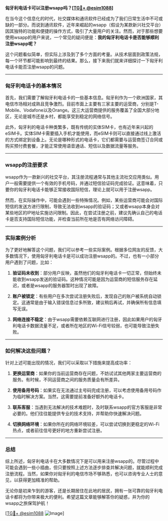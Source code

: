 **匈牙利电话卡可以注册wsapp吗？[[TG💪+ @esim1088](https://t.me/s/esim1088)]**

在当今这个信息化的时代，社交媒体和通讯软件已经成为了我们日常生活中不可或缺的一部分。而说到通讯软件，近年来崛起的wsapp（假设为某款新兴社交平台）因其独特的功能和便捷的操作方式，吸引了大量用户的关注。然而，对于那些想要使用wsapp的用户来说，一个常见的疑问便是：**我的匈牙利电话卡是否能够顺利注册wsapp呢？**

这个问题看似简单，但实际上涉及到了多个方面的考量。从技术层面到政策法规，每一个环节都可能影响到最终的结果。那么，接下来我们就来详细探讨一下匈牙利电话卡能否注册wsapp的问题。

---

### 匈牙利电话卡的基本情况

首先，我们需要了解匈牙利电话卡的一些基本信息。匈牙利作为一个欧洲国家，其电信市场相对成熟且竞争激烈。目前市面上主要有三家主要的运营商，分别是T-Mobile、Vodafone以及Orange。这三大运营商提供的服务覆盖了全国大部分地区，无论是城市还是乡村，都能享受到稳定的网络信号。

此外，匈牙利的电话卡种类繁多，既有传统的实体SIM卡，也有近年来兴起的eSIM卡。实体SIM卡需要插入手机才能使用，而eSIM卡则可以直接通过线上激活的方式绑定到设备上。无论是哪种形式的电话卡，它们都需要与运营商签订合同或购买预付费套餐，才能正常使用语音通话、短信以及数据流量等服务。

---

### wsapp的注册要求

wsapp作为一款新兴的社交平台，其注册流程通常与其他主流社交应用类似。用户一般需要提供一个有效的手机号码，并通过短信验证码完成验证。这意味着，只要你的匈牙利电话卡能够正常接收国际短信，理论上就可以用于注册wsapp。

然而，在实际操作中，可能会遇到一些特殊情况。例如，某些运营商可能会对国际短信的发送方进行限制，导致无法收到wsapp的验证码；又或者wsapp本身会对某些地区的IP地址实施访问限制。因此，在尝试注册之前，建议先确认自己的电话卡是否支持国际短信功能，并检查当前所在地是否有网络访问障碍。

---

### 实际案例分析

为了更好地解答这个问题，我们可以参考一些实际案例。根据多位网友的反馈，大多数情况下，使用匈牙利电话卡是可以成功注册wsapp的。不过，也有一小部分用户遇到了问题，比如：

1. **验证码未收到**：部分用户反映，虽然他们的匈牙利电话卡一切正常，但始终未能收到wsapp发送的验证码。这种情况可能是因为运营商的短信服务存在延迟，或者是wsapp的服务器暂时出现了故障。
   
2. **账户被锁定**：有些用户在多次尝试注册失败后，发现自己的账户被系统自动锁定。这通常是由于输入错误信息过多所致，建议稍后再试，并确保所有信息填写无误。

3. **网络连接不稳定**：由于wsapp需要依赖互联网进行注册，因此如果用户的匈牙利电话卡数据流量不足，或者所在地区的Wi-Fi信号较弱，也可能导致注册失败。

---

### 如何解决这些问题？

针对上述可能出现的情况，我们可以采取以下措施来提高成功率：

1. **更换运营商**：如果你的当前运营商存在问题，不妨试试其他两家主要运营商的服务。有时候，不同运营商之间的服务质量会有所差异。

2. **使用备用号码**：如果实在无法通过主号码完成注册，可以考虑使用备用号码作为临时解决方案。当然，这需要提前准备好额外的电话卡。

3. **联系客服**：当遇到无法解决的技术难题时，及时联系wsapp的官方客服是非常必要的。他们往往能提供专业的技术支持，并帮助你快速解决问题。

4. **切换网络环境**：如果你所在的网络环境较差，可以尝试切换到更稳定的Wi-Fi热点，或者前往信号更好的地方重新尝试注册。

---

### 总结

综上所述，匈牙利电话卡在大多数情况下是可以用来注册wsapp的。尽管过程中可能会遇到一些小插曲，但只要按照上述方法逐步排查并解决问题，就能顺利完成注册流程。当然，如果你对匈牙利的电信市场不够熟悉，也可以咨询专业人士的意见，以获得更加精准的帮助。

无论你是初来乍到的游客，还是长期居住在此地的居民，拥有一张可靠的匈牙利电话卡都将为你带来极大的便利。希望这篇文章能够解答你的疑惑，并为你的wsapp之旅保驾护航！

[[TG💪+ @esim1088](https://t.me/s/esim1088) ![Image](https://i.postimg.cc/4NQfJmqS/Snipaste-2025-05-13-00-14-12.png)]